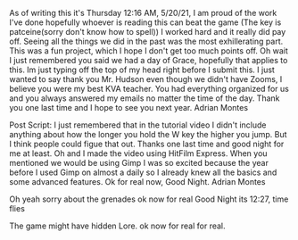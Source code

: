 As of writing this it's Thursday 12:16 AM, 5/20/21, I am proud of the work I've done
hopefully whoever is reading this can beat the game (The key is patceine(sorry don't know how to spell))
I worked hard and it really did pay off.
Seeing all the things we did in the past was the most exhillerating part.
This was a fun project, which I hope I don't get too much points off. Oh wait I just
remembered you said we had a day of Grace, hopefully that applies to this.
Im just typing off the top of my head right before I submit this.
I just wanted to say thank you Mr. Hudson even though we didn't have Zooms,
I believe you were my best KVA teacher. You had everything organized for us and 
you always answered my emails no matter the time of the day. Thank you one last time
and I hope to see you next year. 
Adrian Montes

Post Script: 
I just remembered that in the tutorial video I didn't include anything
about how the longer you hold the W key the higher you jump. But I think people could
figue that out. Thanks one last time and good night for me at least.
Oh and I made the video using HitFilm Express. When you mentioned we would be using
Gimp I was so excited because the year before I used Gimp on almost a daily so I 
already knew all the basics and some advanced features.
Ok for real now, Good Night.
Adrian Montes

Oh yeah sorry about the grenades ok now for real Good Night its 12:27, time flies

The game might have hidden Lore. ok now for real for real.
